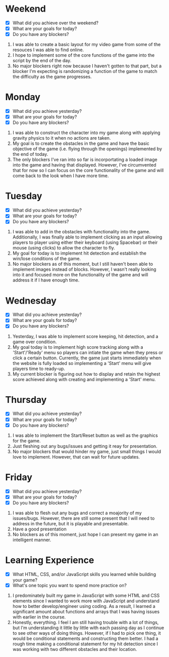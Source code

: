 # Weekend
- [x] What did you achieve over the weekend?
- [x] What are your goals for today?
- [x] Do you have any blockers?
1. I was able to create a basic layout for my video game from some of the resouces I was able to find online. 
2. I hope to implement some of the core functions of the game into the script by the end of the day.
3. No major blockers right now because I haven't gotten to that part, but a blocker I'm expecting is randomizing a function of the game to match the difficulty as the game progresses.  

# Monday
- [x] What did you achieve yesterday?
- [x] What are your goals for today?
- [x] Do you have any blockers?
1. I was able to construct the character into my game along with applying gravity physics to it when no actions are taken.
2. My goal is to create the obstacles in the game and have the basic objective of the game (i.e. flying through the openings) implemented by the end of today.
3. The only blockers I've ran into so far is incorportating a loaded image into the game and having that displayed. However, I've circumvented that for now so I can focus on the core functionality of the game and will come back to the look when I have more time.

# Tuesday
- [x] What did you achieve yesterday?
- [x] What are your goals for today?
- [x] Do you have any blockers?
1. I was able to add in the obstacles with functionality into the game. Additionally, I was finally able to implement clicking as an input allowing players to player using either their keyboard (using Spacebar) or their mouse (using clicks) to allow the character to fly.
2. My goal for today is to implement hit detection and establish the win/lose conditions of the game.
3. No major blockers as of this moment, but I still haven't been able to implement images instead of blocks. However, I wasn't really looking into it and focused more on the functionality of the game and will address it if I have enough time.

# Wednesday
- [x] What did you achieve yesterday?
- [x] What are your goals for today?
- [x] Do you have any blockers?
1. Yesterday, I was able to implement score keeping, hit detection, and a game over condition.
2. My goal today is to implement high score tracking along with a 'Start'/'Ready' menu so players can intiate the game when they press or click a certain button. Currently, the game just starts immediately when the website is fully loaded so implementing a 'Start' menu will give players time to ready-up.
3. My current blocker is figuring out how to display and retain the highest score achieved along with creating and implementing a 'Start' menu.

# Thursday
- [x] What did you achieve yesterday?
- [x] What are your goals for today?
- [x] Do you have any blockers?
1. I was able to implement the Start/Reset button as well as the graphics for the game.
2. Just fleshing out any bugs/issues and getting it reay for presentation.
3. No major blockers that would hinder my game, just small things I would love to implement. However, that can wait for future updates.

# Friday
- [x] What did you achieve yesterday?
- [x] What are your goals for today?
- [x] Do you have any blockers?
1. I was able to flesh out any bugs and correct a moajority of my issues/bugs. However, there are still some present that I will need to address in the future, but it is playable and presentable.
2. Have a good presentation
3. No blockers as of this moment, just hope I can present my game in an intelligent manner.

# Learning Experience
- [x] What HTML, CSS, and/or JavaScript skills you learned while building your game?
- [x] What's one topic you want to spend more practice on?
1. I predominately built my game in JavaScript with some HTML and CSS elements since I wanted to work more with JavaScript and understand how to better develop/engineer using coding. As a result, I learned a significant amount about functions and arrays that I was having issues with earlier in the course. 
2. Honestly, everything. I feel I am still having trouble with a lot of things, but I'm understanding it little by little with each passing day as I continue to see other ways of doing things. However, if I had to pick one thing, it would be conditional statements and constructing them better. I had a rough time making a conditional statement for my hit detection since I was working with two different obstacles and their location.